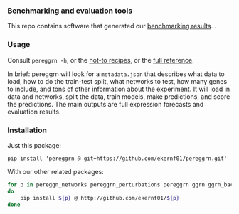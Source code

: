 ### Benchmarking and evaluation tools

This repo contains software that generated our [benchmarking results](https://github.com/ekernf01/perturbation_benchmarking). . 

### Usage

Consult `pereggrn -h`, or the [hot-to recipes](https://github.com/ekernf01/perturbation_benchmarking/blob/main/docs/how_to.md), or the [full reference](https://github.com/ekernf01/perturbation_benchmarking/blob/main/docs/reference.md).

In brief: pereggrn will look for a `metadata.json` that describes what data to load, how to do the train-test split, what networks to test, how many genes to include, and tons of other information about the experiment. It will load in data and networks, split the data, train models, make predictions, and score the predictions. The main outputs are full expression forecasts and evaluation results.

### Installation

Just this package:

`pip install 'pereggrn @ git+https://github.com/ekernf01/pereggrn.git'`

With our other related packages:

```bash
for p in pereggn_networks pereggrn_perturbations pereggrn ggrn ggrn_backend2 geneformer_embeddings
do
    pip install ${p} @ http://github.com/ekernf01/${p}
done
```
